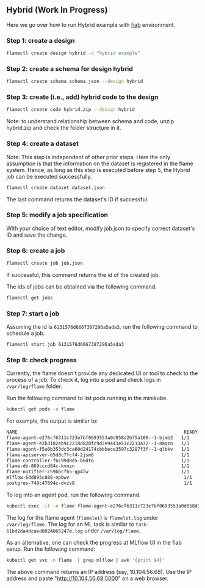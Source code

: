 ## Hybrid (Work In Progress)

Here we go over how to run Hybrid example with [fiab](../../fiab/README.md) environment.

### Step 1: create a design
```bash
flamectl create design hybrid -d "hybrid example"
```

### Step 2: create a schema for design hybrid
```bash
flamectl create schema schema.json --design hybrid
```

### Step 3: create (i.e., add) hybrid code to the design

```bash
flamectl create code hybrid.zip --design hybrid
```
Note: to understand relationship between schema and code, unzip hybrid.zip and check the folder structure in it.


### Step 4: create a dataset

Note: This step is independent of other prior steps. Here the only assumption is that the information on the dataset
is registered in the flame system. Hence, as long as this step is executed before step 5, the Hybrid job can be executed
successfully.
```bash
flamectl create dataset dataset.json
```
The last command returns the dataset's ID if successful.

### Step 5: modify a job specification

With your choice of text editor, modify job.json to specify correct dataset's ID and save the change.

### Step 6: create a job
```bash
flamectl create job job.json
```
If successful, this command returns the id of the created job.

The ids of jobs can be obtained via the following command.
```bash
flamectl get jobs
```

### Step 7: start a job

Assuming the id is `6131576d6667387296a5ada3`, run the following command to schedule a job.
```bash
flamectl start job 6131576d6667387296a5ada3
```

### Step 8: check progress

Currently, the flame doesn't provide any dedicated UI or tool to check to the process of a job.
To check it, log into a pod and check logs in `/var/log/flame` folder.

Run the following command to list pods running in the minikube.
```bash
kubectl get pods -n flame
```
For example, the output is similar to:
```bash
NAME                                                             READY   STATUS    RESTARTS   AGE
flame-agent-e276cf6311c723e7bf0693553a0d858d2b75a100--1-bjmb2   1/1     Running   0          69s
flame-agent-e2b3182eb9c2218d820fc9d2e9443e53c2213a72--1-8mqzn   1/1     Running   0          69s
flame-agent-f5a0b353dc3ca60d24174cbbbece3597c3287f3f--1-qlbkv   1/1     Running   0          69s
flame-apiserver-65d8c7fcf4-2jsm6                                1/1     Running   0          164m
flame-controller-f6c99d8d5-b6dt6                                1/1     Running   0          26m
flame-db-869cccd84c-kvnzn                                       1/1     Running   0          164m
flame-notifier-c59bbcf65-qp4lw                                  1/1     Running   0          164m
mlflow-6dd895c889-npbwv                                          1/1     Running   0          164m
postgres-748c47694c-dvzv8                                        1/1     Running   0          164m
```

To log into an agent pod, run the following command.
```bash
kubectl exec -it -n flame flame-agent-e276cf6311c723e7bf0693553a0d858d2b75a100--1-bjmb2 -- bash
```

The log for the flame agent (`flamelet`) is `flamelet.log` under `/var/log/flame`.
The log for an ML task is similar to `task-61bd2da4dcaed8024865247e.log` under `/var/log/flame`.


As an alternative, one can check the progress at MLflow UI in the fiab setup.
Run the following command:
```bash
kubectl get svc -n flame  | grep mlflow | awk '{print $4}'
```
The above command returns an IP address (say, 10.104.56.68).
Use the IP address and paste "http://10.104.56.68:5000" on a web browser.
